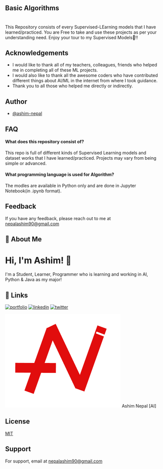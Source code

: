 ## Basic Algorithms
# 

This Repository consists of every Supervised-LEarning models that I have learned/practiced. You are Free to take and use these projects as per your understanding need. Enjoy your tour to my Supervised Models🌾!!


## Acknowledgements

- I would like to thank all of my teachers, colleagues, friends who helped me in completing all of these ML projects.
- I would also like to thank all the awesome coders who have contributed different things about AI/ML in the internet from where I took guidance.
- Thank you to all those who helped me directly or indirectly.  


## Author

- [@ashim-nepal](https://www.github.com/ashim-nepal)

## FAQ

#### What does this repository consist of?

This repo is full of different kinds of Supervised Learning models and dataset works that I have learned/practiced. Projects may vary from being simple or advanced.


#### What programming language is used for Algorithm?

The modles are available in Python only and are done in Jupyter Notebook(in .ipynb format).

## Feedback

If you have any feedback, please reach out to me at nepalashim90@gmail.com


## 🚀 About Me
# Hi, I'm Ashim! 👋
I'm a Student, Learner, Programmer who is learning and working in AI, Python & Java as my major!



## 🔗 Links
[![portfolio](https://img.shields.io/badge/my_portfolio-000?style=for-the-badge&logo=ko-fi&logoColor=white)](https://ashimnepal.com.np/)
[![linkedin](https://img.shields.io/badge/linkedin-0A66C2?style=for-the-badge&logo=linkedin&logoColor=white)](https://www.linkedin.com/in/ashim-nepal)
[![twitter](https://img.shields.io/badge/twitter-1DA1F2?style=for-the-badge&logo=twitter&logoColor=white)](https://twitter.com/asnp_ash)

![Logo](https://github.com/ashim-nepal/images/blob/main/logoNewNobg.png?raw=true)
Ashim Nepal [AI]

## License

[MIT](https://choosealicense.com/licenses/mit/)

## Support

For support, email at nepalashim90@gmail.com

